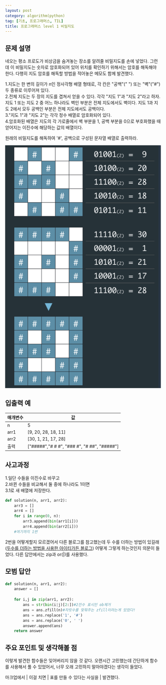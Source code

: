 ```yaml
---
layout: post
category: algorithm(python)
tag: [기초, 프로그래머스, TIL]
title: 프로그래머스 level 1 비밀지도
---
```


## 문제 설명

네오는 평소 프로도가 비상금을 숨겨놓는 장소를 알려줄 비밀지도를 손에 넣었다. 그런데 이 비밀지도는 숫자로 암호화되어 있어 위치를 확인하기 위해서는 암호를 해독해야 한다. 다행히 지도 암호를 해독할 방법을 적어놓은 메모도 함께 발견했다.

1.지도는 한 변의 길이가 n인 정사각형 배열 형태로, 각 칸은 "공백"(" ") 또는 "벽"("#") 두 종류로 이루어져 있다.  
2.전체 지도는 두 장의 지도를 겹쳐서 얻을 수 있다. 각각 "지도 1"과 "지도 2"라고 하자. 지도 1 또는 지도 2 중 어느 하나라도 벽인 부분은 전체 지도에서도 벽이다. 지도 1과 지도 2에서 모두 공백인 부분은 전체 지도에서도 공백이다.  
3."지도 1"과 "지도 2"는 각각 정수 배열로 암호화되어 있다.  
4.암호화된 배열은 지도의 각 가로줄에서 벽 부분을 1, 공백 부분을 0으로 부호화했을 때 얻어지는 이진수에 해당하는 값의 배열이다.  

원래의 비밀지도를 해독하여 '#', 공백으로 구성된 문자열 배열로 출력하라.

![비밀 지도](public/img/map.png)

## 입출력 예

<table>
  <thead>
    <tr>
      <th>매개변수</th>
      <th>값</th>
    </tr>
  </thead>
  <tbody>
    <tr>
      <td>n</td>
      <td>5</td>
    </tr>
    <tr>
      <td>arr1</td>
      <td>[9, 20, 28, 18, 11]</td>
    </tr>
    <tr>
      <td>arr2</td>
      <td>[30, 1, 21, 17, 28]</td>
    </tr>
    <tr>
      <td>출력</td>
      <td>["#####","# # #", "### #", "# ##", "#####"]</td>
    </tr>
  </tbody>
</table>

## 사고과정

1.일단 수들을 이진수로 바꾸고   
2.바뀐 수들을 비교해서 둘 중에 하나라도 1이면  
3.1로 새 배열에 저장한다.

```python
def solution(n, arr1, arr2):
    arr3 = []
    arr4 = []
    for i in range(0, n):
        arr3.append(bin(arr1[i]))
        arr4.append(bin(arr2[i]))
    #여기까지 1번
```

2번을 어떻게할지 모르겠어서 다른 블로그를 참고했는데 두 수를 더하는 방법이 있길래  ([두수를 더하는 방법을 사용한 아이티가든 블로그](https://it-garden.tistory.com/234)) 어떻게 그렇게 하는것인지 의문이 들었다. 다른 답안에서는 zip과 or(\|)를 사용했다.

## 모범 답안

```python
def solution(n, arr1, arr2):
    answer = []

    for i,j in zip(arr1, arr2):
        ans = str(bin(i|j)[2:])#2진수 표시인 ob제거
        ans = ans.zfill(n)#자릿수를 맞춰주는 zfill이라는게 있었다!
        ans = ans.replace('1', '#')
        ans = ans.replace('0', ' ')
        answer.append(ans)
    return answer
```

## 주요 포인트 및 생각해볼 점

이렇게 발견한 함수들은 잊어버리지 않을 것 같다. 오랜시간 고민했는데 간단하게 함수를 사용해서 풀 수 있었어서, 너무 오래 고민하지 말아야겠다는 생각이 들었다.

마크업에서 \| 이걸 치면 | 표를 만들 수 있다는 사실을 | 발견했다.